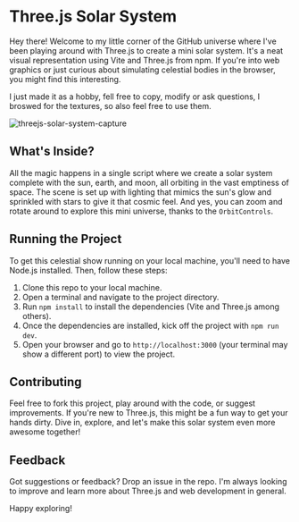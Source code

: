 # Three.js Solar System

Hey there! Welcome to my little corner of the GitHub universe where I've been playing around with Three.js to create a mini solar system. It's a neat visual representation using Vite and Three.js from npm. If you're into web graphics or just curious about simulating celestial bodies in the browser, you might find this interesting. 

I just made it as a hobby, fell free to copy, modify or ask questions, I broswed for the textures, so also feel free to use them.

![threejs-solar-system-capture](https://github.com/moraismateus/threejs-solar-system/assets/58345161/f77549f3-010e-4b83-83bb-19cd62167798)


## What's Inside?

All the magic happens in a single script where we create a solar system complete with the sun, earth, and moon, all orbiting in the vast emptiness of space. The scene is set up with lighting that mimics the sun's glow and sprinkled with stars to give it that cosmic feel. And yes, you can zoom and rotate around to explore this mini universe, thanks to the `OrbitControls`.

## Running the Project

To get this celestial show running on your local machine, you'll need to have Node.js installed. Then, follow these steps:

1. Clone this repo to your local machine.
2. Open a terminal and navigate to the project directory.
3. Run `npm install` to install the dependencies (Vite and Three.js among others).
4. Once the dependencies are installed, kick off the project with `npm run dev`.
5. Open your browser and go to `http://localhost:3000` (your terminal may show a different port) to view the project.

## Contributing

Feel free to fork this project, play around with the code, or suggest improvements. If you're new to Three.js, this might be a fun way to get your hands dirty. Dive in, explore, and let's make this solar system even more awesome together!

## Feedback

Got suggestions or feedback? Drop an issue in the repo. I'm always looking to improve and learn more about Three.js and web development in general.

Happy exploring!
